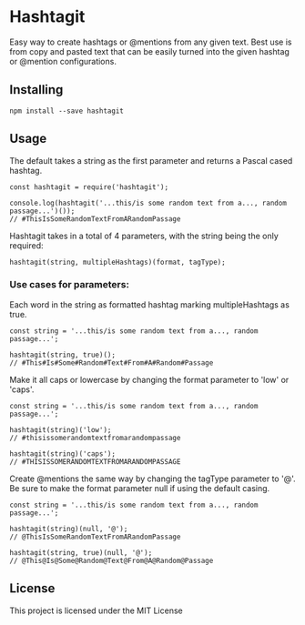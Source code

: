 # Hashtagit

Easy way to create hashtags or @mentions from any given text. Best use is from copy and pasted text that can be easily turned into the given hashtag or @mention configurations.

## Installing

```
npm install --save hashtagit
```

## Usage

The default takes a string as the first parameter and returns a Pascal cased hashtag.

```
const hashtagit = require('hashtagit');

console.log(hashtagit('...this/is some random text from a..., random passage...')());
// #ThisIsSomeRandomTextFromARandomPassage
```

Hashtagit takes in a total of 4 parameters, with the string being the only required:

```
hashtagit(string, multipleHashtags)(format, tagType);
```

### Use cases for parameters:

Each word in the string as formatted hashtag marking multipleHashtags as true.

```
const string = '...this/is some random text from a..., random passage...';

hashtagit(string, true)();
// #This#Is#Some#Random#Text#From#A#Random#Passage
```

Make it all caps or lowercase by changing the format parameter to 'low' or 'caps'.

```
const string = '...this/is some random text from a..., random passage...';

hashtagit(string)('low');
// #thisissomerandomtextfromarandompassage

hashtagit(string)('caps');
// #THISISSOMERANDOMTEXTFROMARANDOMPASSAGE
```

Create @mentions the same way by changing the tagType parameter to '@'.
Be sure to make the format parameter null if using the default casing.

```
const string = '...this/is some random text from a..., random passage...';

hashtagit(string)(null, '@');
// @ThisIsSomeRandomTextFromARandomPassage

hashtagit(string, true)(null, '@');
// @This@Is@Some@Random@Text@From@A@Random@Passage
```

<!-- ## Versioning

We use [SemVer](http://semver.org/) for versioning. For the versions available, see the [tags on this repository](https://github.com/your/project/tags). -->

## License

This project is licensed under the MIT License
